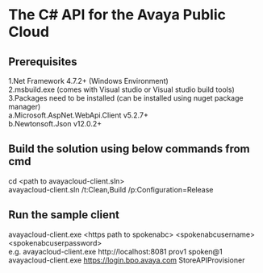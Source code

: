 # The C# API for the Avaya Public Cloud

## Prerequisites 
 1.Net Framework 4.7.2+ (Windows Environment) <br />
 2.msbuild.exe (comes with Visual studio or Visual studio build tools) <br />
 3.Packages need to be installed (can be installed using nuget package manager) <br />
        a.Microsoft.AspNet.WebApi.Client v5.2.7+ <br />
	b.Newtonsoft.Json v12.0.2+		<br />


## Build the solution using below commands from cmd
cd \<path to avayacloud-client.sln\> <br />
<Path to msbuild.exe> avayacloud-client.sln /t:Clean,Build /p:Configuration=Release

## Run the sample client 
avayacloud-client.exe \<https path to spokenabc\> \<spokenabcusername\> \<spokenabcuserpassword\> <br />
e.g. avayacloud-client.exe http://localhost:8081 prov1 spoken@1 <br />
     avayacloud-client.exe https://login.bpo.avaya.com StoreAPIProvisioner <password>
